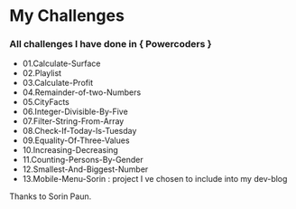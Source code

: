# My Challenges

### All challenges I have done in { Powercoders } 

  - 01.Calculate-Surface
  - 02.Playlist
  - 03.Calculate-Profit
  - 04.Remainder-of-two-Numbers
  - 05.CityFacts
  - 06.Integer-Divisible-By-Five
  - 07.Filter-String-From-Array
  - 08.Check-If-Today-Is-Tuesday
  - 09.Equality-Of-Three-Values
  - 10.Increasing-Decreasing
  - 11.Counting-Persons-By-Gender
  - 12.Smallest-And-Biggest-Number
  - 13.Mobile-Menu-Sorin : project I ve chosen to include into my dev-blog

Thanks to Sorin Paun.